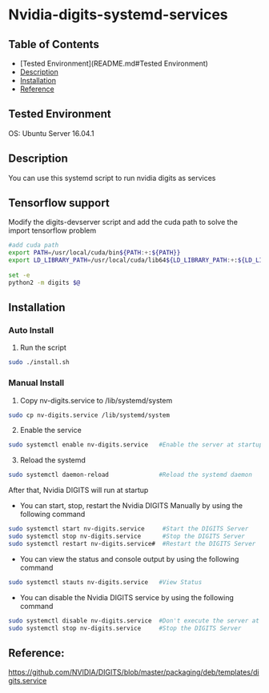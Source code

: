 # Nvidia-digits-systemd-services

## Table of Contents
* [Tested Environment](README.md#Tested Environment)
* [Description](README.md#Description)
* [Installation](README.md#Installation)
* [Reference](README.md#Reference)

## Tested Environment

OS: Ubuntu Server 16.04.1

## Description

You can use this systemd script to run nvidia digits as services

## Tensorflow support
Modify the digits-devserver script and add the cuda path to solve the import tensorflow problem
```bash
#add cuda path
export PATH=/usr/local/cuda/bin${PATH:+:${PATH}}
export LD_LIBRARY_PATH=/usr/local/cuda/lib64${LD_LIBRARY_PATH:+:${LD_LIBRARY_PATH}}
 
set -e
python2 -m digits $@
```

## Installation

### Auto Install

1. Run the script

 ```bash
sudo ./install.sh
```

### Manual Install

1. Copy nv-digits.service to /lib/systemd/system

 ```bash
sudo cp nv-digits.service /lib/systemd/system
```
2. Enable the service

 ```bash
sudo systemctl enable nv-digits.service   #Enable the server at startup
```
3. Reload the systemd

 ```bash
sudo systemctl daemon-reload              #Reload the systemd daemon
```
After that, Nvidia DIGITS will run at startup

* You can start, stop, restart the Nvidia DIGITS Manually by using the following command

 ```bash
sudo systemctl start nv-digits.service     #Start the DIGITS Server
sudo systemctl stop nv-digits.service      #Stop the DIGITS Server
sudo systemctl restart nv-digits.service#  #Restart the DIGITS Server
```
* You can view the status and console output by using the following command
 ```bash
sudo systemctl stauts nv-digits.service   #View Status
```

* You can disable the Nvidia DIGITS service by using the following command
 ```bash
sudo systemctl disable nv-digits.service  #Don't execute the server at startup
sudo systemctl stop nv-digits.service     #Stop the DIGITS Server
```

## Reference:
https://github.com/NVIDIA/DIGITS/blob/master/packaging/deb/templates/digits.service

